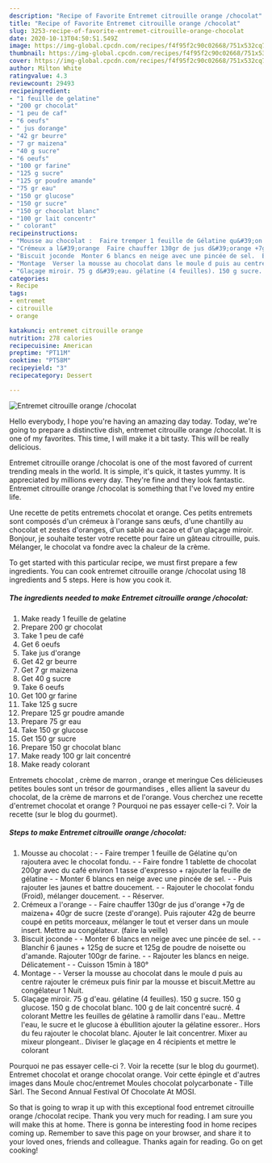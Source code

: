 ```yaml
---
description: "Recipe of Favorite Entremet citrouille orange /chocolat"
title: "Recipe of Favorite Entremet citrouille orange /chocolat"
slug: 3253-recipe-of-favorite-entremet-citrouille-orange-chocolat
date: 2020-10-13T04:50:51.549Z
image: https://img-global.cpcdn.com/recipes/f4f95f2c90c02668/751x532cq70/entremet-citrouille-orange-chocolat-photo-principale-de-la-recette.jpg
thumbnail: https://img-global.cpcdn.com/recipes/f4f95f2c90c02668/751x532cq70/entremet-citrouille-orange-chocolat-photo-principale-de-la-recette.jpg
cover: https://img-global.cpcdn.com/recipes/f4f95f2c90c02668/751x532cq70/entremet-citrouille-orange-chocolat-photo-principale-de-la-recette.jpg
author: Milton White
ratingvalue: 4.3
reviewcount: 29493
recipeingredient:
- "1 feuille de gelatine"
- "200 gr chocolat"
- "1 peu de caf"
- "6 oeufs"
- " jus dorange"
- "42 gr beurre"
- "7 gr maizena"
- "40 g sucre"
- "6 oeufs"
- "100 gr farine"
- "125 g sucre"
- "125 gr poudre amande"
- "75 gr eau"
- "150 gr glucose"
- "150 gr sucre"
- "150 gr chocolat blanc"
- "100 gr lait concentr"
- " colorant"
recipeinstructions:
- "Mousse au chocolat :  Faire tremper 1 feuille de Gélatine qu&#39;on rajoutera avec le chocolat fondu.  Faire fondre 1 tablette de chocolat 200gr avec du café environ 1 tasse d&#39;expresso + rajouter la feuille de gélatine  Monter 6 blancs en neige avec une pincée de sel.  Puis rajouter les jaunes et battre doucement.  Rajouter le chocolat fondu (Froid), mélanger doucement.  Réserver."
- "Crémeux a l&#39;orange  Faire chauffer 130gr de jus d&#39;orange +7g de maizena+ 40gr de sucre (zeste d&#39;orange). Puis rajouter 42g de beurre coupé en petits morceaux, mélanger le tout et verser dans un moule insert. Mettre au congélateur. (faire la veille)"
- "Biscuit joconde  Monter 6 blancs en neige avec une pincée de sel.  Blanchir 6 jaunes + 125g de sucre et 125g de poudre de noisette ou d&#39;amande. Rajouter 100gr de farine.  Rajouter les blancs en neige. Délicatement  Cuisson 15min à 180°"
- "Montage  Verser la mousse au chocolat dans le moule d puis au centre rajouter le crémeux puis finir par la mousse et biscuit.Mettre au congélateur 1 Nuit."
- "Glaçage miroir. 75 g d&#39;eau. gélatine (4 feuilles). 150 g sucre. 150 g glucose. 150 g de chocolat blanc. 100 g de lait concentré sucré. 4 colorant Mettre les feuilles de gélatine à ramollir dans l&#39;eau.. Mettre l&#39;eau, le sucre et le glucose à ébullition ajouter la gélatine essorer.. Hors du feu rajouter le chocolat blanc. Ajouter le lait concentrer. Mixer au mixeur plongeant.. Diviser le glaçage en 4 récipients et mettre le colorant"
categories:
- Recipe
tags:
- entremet
- citrouille
- orange

katakunci: entremet citrouille orange 
nutrition: 278 calories
recipecuisine: American
preptime: "PT11M"
cooktime: "PT58M"
recipeyield: "3"
recipecategory: Dessert

---
```



![Entremet citrouille orange /chocolat](https://img-global.cpcdn.com/recipes/f4f95f2c90c02668/751x532cq70/entremet-citrouille-orange-chocolat-photo-principale-de-la-recette.jpg)

Hello everybody, I hope you're having an amazing day today. Today, we're going to prepare a distinctive dish, entremet citrouille orange /chocolat. It is one of my favorites. This time, I will make it a bit tasty. This will be really delicious.

Entremet citrouille orange /chocolat is one of the most favored of current trending meals in the world. It is simple, it's quick, it tastes yummy. It is appreciated by millions every day. They're fine and they look fantastic. Entremet citrouille orange /chocolat is something that I've loved my entire life.

Une recette de petits entremets chocolat et orange. Ces petits entremets sont composés d&#39;un crémeux à l&#39;orange sans œufs, d&#39;une chantilly au chocolat et zestes d&#39;oranges, d&#39;un sablé au cacao et d&#39;un glaçage miroir. Bonjour, je souhaite tester votre recette pour faire un gâteau citrouille, puis. Mélanger, le chocolat va fondre avec la chaleur de la crème.


To get started with this particular recipe, we must first prepare a few ingredients. You can cook entremet citrouille orange /chocolat using 18 ingredients and 5 steps. Here is how you cook it.

<!--inarticleads1-->

##### The ingredients needed to make Entremet citrouille orange /chocolat:

1. Make ready 1 feuille de gelatine
1. Prepare 200 gr chocolat
1. Take 1 peu de café
1. Get 6 oeufs
1. Take  jus d&#39;orange
1. Get 42 gr beurre
1. Get 7 gr maizena
1. Get 40 g sucre
1. Take 6 oeufs
1. Get 100 gr farine
1. Take 125 g sucre
1. Prepare 125 gr poudre amande
1. Prepare 75 gr eau
1. Take 150 gr glucose
1. Get 150 gr sucre
1. Prepare 150 gr chocolat blanc
1. Make ready 100 gr lait concentré
1. Make ready  colorant


Entremets chocolat , crème de marron , orange et meringue Ces délicieuses petites boules sont un trésor de gourmandises , elles allient la saveur du chocolat, de la crème de marrons et de l&#39;orange. Vous cherchez une recette d&#39;entremet chocolat et orange ? Pourquoi ne pas essayer celle-ci ?. Voir la recette (sur le blog du gourmet). 

<!--inarticleads2-->

##### Steps to make Entremet citrouille orange /chocolat:

1. Mousse au chocolat : -  - Faire tremper 1 feuille de Gélatine qu&#39;on rajoutera avec le chocolat fondu. -  - Faire fondre 1 tablette de chocolat 200gr avec du café environ 1 tasse d&#39;expresso + rajouter la feuille de gélatine -  - Monter 6 blancs en neige avec une pincée de sel. -  - Puis rajouter les jaunes et battre doucement. -  - Rajouter le chocolat fondu (Froid), mélanger doucement. -  - Réserver.
1. Crémeux a l&#39;orange -  - Faire chauffer 130gr de jus d&#39;orange +7g de maizena+ 40gr de sucre (zeste d&#39;orange). Puis rajouter 42g de beurre coupé en petits morceaux, mélanger le tout et verser dans un moule insert. Mettre au congélateur. (faire la veille)
1. Biscuit joconde -  - Monter 6 blancs en neige avec une pincée de sel. -  - Blanchir 6 jaunes + 125g de sucre et 125g de poudre de noisette ou d&#39;amande. Rajouter 100gr de farine. -  - Rajouter les blancs en neige. Délicatement -  - Cuisson 15min à 180°
1. Montage -  - Verser la mousse au chocolat dans le moule d puis au centre rajouter le crémeux puis finir par la mousse et biscuit.Mettre au congélateur 1 Nuit.
1. Glaçage miroir. 75 g d&#39;eau. gélatine (4 feuilles). 150 g sucre. 150 g glucose. 150 g de chocolat blanc. 100 g de lait concentré sucré. 4 colorant Mettre les feuilles de gélatine à ramollir dans l&#39;eau.. Mettre l&#39;eau, le sucre et le glucose à ébullition ajouter la gélatine essorer.. Hors du feu rajouter le chocolat blanc. Ajouter le lait concentrer. Mixer au mixeur plongeant.. Diviser le glaçage en 4 récipients et mettre le colorant


Pourquoi ne pas essayer celle-ci ?. Voir la recette (sur le blog du gourmet). Entremet chocolat et orange chocolat orange. Voir cette épingle et d&#39;autres images dans Moule choc/entremet Moules chocolat polycarbonate - Tille Sàrl. The Second Annual Festival Of Chocolate At MOSI. 

So that is going to wrap it up with this exceptional food entremet citrouille orange /chocolat recipe. Thank you very much for reading. I am sure you will make this at home. There is gonna be interesting food in home recipes coming up. Remember to save this page on your browser, and share it to your loved ones, friends and colleague. Thanks again for reading. Go on get cooking!
